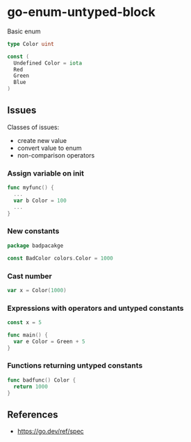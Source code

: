 # go-enum-untyped-block

Basic enum
```go
type Color uint

const (
  Undefined Color = iota
  Red
  Green
  Blue
)
```

## Issues

Classes of issues:
- create new value
- convert value to enum
- non-comparison operators

### Assign variable on init

```go
func myfunc() {
  ...
  var b Color = 100
  ...
}
```

### New constants

```go
package badpacakge

const BadColor colors.Color = 1000
```

### Cast number

```go
var x = Color(1000)
```

### Expressions with operators and untyped constants

```go
const x = 5

func main() {
  var e Color = Green + 5
}
```

### Functions returning untyped constants

```go
func badfunc() Color {
  return 1000
}
```

## References

* https://go.dev/ref/spec
